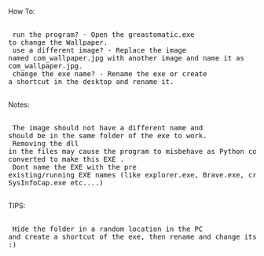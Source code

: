 How To:</br></br><pre>
      run the program? - Open the greastomatic.exe to change the Wallpaper.</br>
      use a different image?  - Replace the image named com_wallpaper.jpg with another image and name it as com_wallpaper.jpg.</br>
      change the exe name? - Rename the exe or create a shortcut in the desktop and rename it.</br></br></pre>

Notes:  </br></br><pre>
      The image should not have a different name and should be in the same folder of the exe to work. </br>
      Removing the dll in the files may cause the program to misbehave as Python code was converted to make this EXE .</br>
      Dont name the EXE with the pre existing/running EXE names (like explorer.exe, Brave.exe, crome.exe SysInfoCap.exe etc....)</br></br></pre>



TIPS:</br></br><pre>
     Hide the folder in a random location in the PC and create a shortcut of the exe, then rename and change its icon :)</br></br></pre>
    



